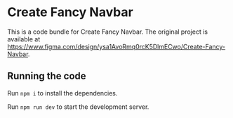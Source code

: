 
  # Create Fancy Navbar

  This is a code bundle for Create Fancy Navbar. The original project is available at https://www.figma.com/design/ysa1AvoRmq0rcK5DlmECwo/Create-Fancy-Navbar.

  ## Running the code

  Run `npm i` to install the dependencies.

  Run `npm run dev` to start the development server.
  